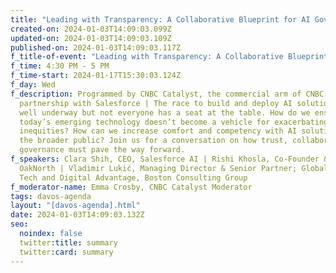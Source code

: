 ```yaml
---
title: "Leading with Transparency: A Collaborative Blueprint for AI Governance"
created-on: 2024-01-03T14:09:03.099Z
updated-on: 2024-01-03T14:09:03.109Z
published-on: 2024-01-03T14:09:03.117Z
f_title-of-event: "Leading with Transparency: A Collaborative Blueprint for AI Governance"
f_time: 4:30 PM - 5 PM
f_time-start: 2024-01-17T15:30:03.124Z
f_day: Wed
f_description: Programmed by CNBC Catalyst, the commercial arm of CNBC, in
  partnership with Salesforce | The race to build and deploy AI solutions is
  well underway but not everyone has a seat at the table. How do we ensure that
  today’s emerging technology doesn’t become a vehicle for exacerbating existing
  inequities? How can we increase comfort and competency with AI solutions among
  the broader public? Join us for a conversation on how trust, collaboration and
  governance must pave the way forward.
f_speakers: Clara Shih, CEO, Salesforce AI | Rishi Khosla, Co-Founder & CEO,
  OakNorth | Vladimir Lukić, Managing Director & Senior Partner; Global Leader,
  Tech and Digital Advantage, Boston Consulting Group
f_moderator-name: Emma Crosby, CNBC Catalyst Moderator
tags: davos-agenda
layout: "[davos-agenda].html"
date: 2024-01-03T14:09:03.132Z
seo:
  noindex: false
  twitter:title: summary
  twitter:card: summary
---
```

